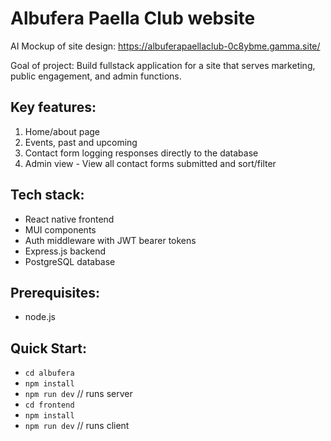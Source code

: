 # Albufera Paella Club website

AI Mockup of site design: https://albuferapaellaclub-0c8ybme.gamma.site/

Goal of project: Build fullstack application for a site that serves marketing, public engagement, and admin functions.

## Key features:

1. Home/about page
2. Events, past and upcoming
3. Contact form logging responses directly to the database
4. Admin view - View all contact forms submitted and sort/filter

## Tech stack:

- React native frontend
- MUI components
- Auth middleware with JWT bearer tokens
- Express.js backend
- PostgreSQL database

## Prerequisites:

- node.js

## Quick Start:

- `cd albufera`
- `npm install`
- `npm run dev` // runs server
- `cd frontend`
- `npm install`
- `npm run dev` // runs client
